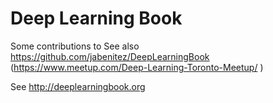 # Deep Learning Book 

Some contributions to See also https://github.com/jabenitez/DeepLearningBook (https://www.meetup.com/Deep-Learning-Toronto-Meetup/ )

See http://deeplearningbook.org

